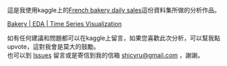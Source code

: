 這是我使用kaggle上的[French bakery daily sales](https://www.kaggle.com/datasets/matthieugimbert/french-bakery-daily-sales)這份資料集所做的分析作品。

[Bakery | EDA | Time Series Visualization](https://www.kaggle.com/code/lisashintw/bakery-eda-time-series-visualization?scriptVersionId=114700267)

如有任何建議和問題都可以在kaggle上留言，如果您喜歡此次分析，可以幫我點upvote，這對我會是莫大的鼓勵。  
也可以到 [Issues](https://github.com/Andreaouou/Data-Analyst-Porfolio/issues) 留言或是寄信到我的信箱 shicyru@gmail.com ，謝謝。

